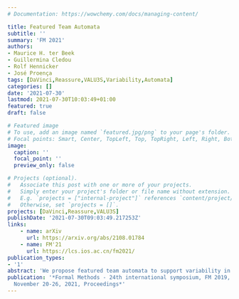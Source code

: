 ```yaml
---
# Documentation: https://wowchemy.com/docs/managing-content/

title: Featured Team Automata
subtitle: ''
summary: 'FM 2021'
authors:
- Maurice H. ter Beek
- Guillermina Cledou
- Rolf Hennicker
- José Proença
tags: [DaVinci,Reassure,VALU3S,Variability,Automata]
categories: []
date: '2021-07-30'
lastmod: 2021-07-30T10:03:49+01:00
featured: true
draft: false

# Featured image
# To use, add an image named `featured.jpg/png` to your page's folder.
# Focal points: Smart, Center, TopLeft, Top, TopRight, Left, Right, BottomLeft, Bottom, BottomRight.
image:
  caption: ''
  focal_point: ''
  preview_only: false

# Projects (optional).
#   Associate this post with one or more of your projects.
#   Simply enter your project's folder or file name without extension.
#   E.g. `projects = ["internal-project"]` references `content/project/deep-learning/index.md`.
#   Otherwise, set `projects = []`.
projects: [DaVinci,Reassure,VALU3S]
publishDate: '2021-07-30T09:03:49.217253Z'
links:
    - name: arXiv
      url: https://arxiv.org/abs/2108.01784
    - name: FM'21
      url: https://lcs.ios.ac.cn/fm2021/
publication_types:
- '1'
abstract: 'We propose featured team automata to support variability in the development and analysis of teams, which are systems of reactive components that communicate according to specified synchronisation types. A featured team automaton concisely describes a family of concrete product models for specific configurations determined by feature selection. We focus on the analysis of communication-safety properties, but doing so product-wise quickly becomes impractical. Therefore, we investigate how to lift notions of receptiveness (no message loss) to the level of family models. We show that featured (weak) receptiveness of featured team automata characterises (weak) receptiveness for all product instantiations. A prototypical tool supports the developed theory.'
publication: '*Formal Methods - 24th international symposium, FM 2019, Beijing, China,
  November 20-26, 2021, Proceedings*'
---
```


